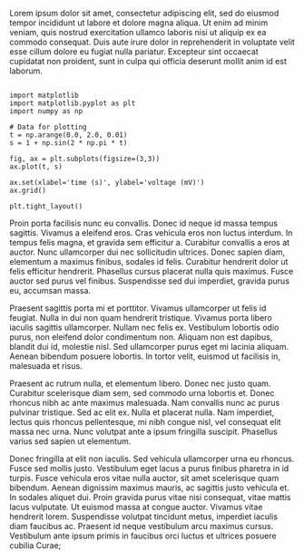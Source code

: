 Lorem ipsum dolor sit amet, consectetur adipiscing elit, sed do eiusmod tempor incididunt ut labore et dolore magna aliqua. Ut enim ad minim veniam, quis nostrud exercitation ullamco laboris nisi ut aliquip ex ea commodo consequat. Duis aute irure dolor in reprehenderit in voluptate velit esse cillum dolore eu fugiat nulla pariatur. Excepteur sint occaecat cupidatat non proident, sunt in culpa qui officia deserunt mollit anim id est laborum.

```{.matplotlib caption="Example plot comes from the [Matplotlib gallery](https://matplotlib.org/3.2.1/gallery/lines_bars_and_markers/simple_plot.html)."}

import matplotlib
import matplotlib.pyplot as plt
import numpy as np

# Data for plotting
t = np.arange(0.0, 2.0, 0.01)
s = 1 + np.sin(2 * np.pi * t)

fig, ax = plt.subplots(figsize=(3,3))
ax.plot(t, s)

ax.set(xlabel='time (s)', ylabel='voltage (mV)')
ax.grid()

plt.tight_layout()
```

Proin porta facilisis nunc eu convallis. Donec id neque id massa tempus sagittis. Vivamus a eleifend eros. Cras vehicula eros non luctus interdum. In tempus felis magna, et gravida sem efficitur a. Curabitur convallis a eros at auctor. Nunc ullamcorper dui nec sollicitudin ultrices. Donec sapien diam, elementum a maximus finibus, sodales id felis. Curabitur hendrerit dolor ut felis efficitur hendrerit. Phasellus cursus placerat nulla quis maximus. Fusce auctor sed purus vel finibus. Suspendisse sed dui imperdiet, gravida purus eu, accumsan massa.

Praesent sagittis porta mi et porttitor. Vivamus ullamcorper ut felis id feugiat. Nulla in dui non quam hendrerit tristique. Vivamus porta libero iaculis sagittis ullamcorper. Nullam nec felis ex. Vestibulum lobortis odio purus, non eleifend dolor condimentum non. Aliquam non est dapibus, blandit dui id, molestie nisl. Sed ullamcorper purus eget mi lacinia aliquam. Aenean bibendum posuere lobortis. In tortor velit, euismod ut facilisis in, malesuada et risus.

Praesent ac rutrum nulla, et elementum libero. Donec nec justo quam. Curabitur scelerisque diam sem, sed commodo urna lobortis et. Donec rhoncus nibh ac ante maximus malesuada. Nam convallis nunc ac purus pulvinar tristique. Sed ac elit ex. Nulla et placerat nulla. Nam imperdiet, lectus quis rhoncus pellentesque, mi nibh congue nisl, vel consequat elit massa nec urna. Nunc volutpat ante a ipsum fringilla suscipit. Phasellus varius sed sapien ut elementum.

Donec fringilla at elit non iaculis. Sed vehicula ullamcorper urna eu rhoncus. Fusce sed mollis justo. Vestibulum eget lacus a purus finibus pharetra in id turpis. Fusce vehicula eros vitae nulla auctor, sit amet scelerisque quam bibendum. Aenean dignissim maximus mauris, ac sagittis justo vehicula et. In sodales aliquet dui. Proin gravida purus vitae nisi consequat, vitae mattis lacus vulputate. Ut euismod massa at congue auctor. Vivamus vitae hendrerit lorem. Suspendisse volutpat tincidunt metus, imperdiet iaculis diam faucibus ac. Praesent id neque vestibulum arcu maximus cursus. Vestibulum ante ipsum primis in faucibus orci luctus et ultrices posuere cubilia Curae;